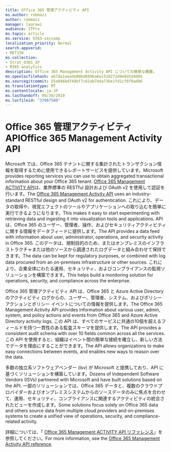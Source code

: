 ```yaml
---
title: Office 365 管理アクティビティ API
ms.author: robmazz
author: robmazz
manager: laurawi
audience: ITPro
ms.topic: article
ms.service: O365-seccomp
localization_priority: Normal
search.appverid:
- MET150
ms.collection:
- Strat_O365_IP
- M365-analytics
description: Office 365 Management Activity API についての簡単な概要。
ms.openlocfilehash: eb7da1aaade80bd689ba6ec518272d9e0d2d4d05
ms.sourcegitcommit: 55a046bdf49bf7c62ab74da73be1fd1cf6f0ad86
ms.translationtype: MT
ms.contentlocale: ja-JP
ms.lasthandoff: 09/20/2019
ms.locfileid: "37067580"
---
```

# <a name="office-365-management-activity-api"></a><span data-ttu-id="7ba3a-103">Office 365 管理アクティビティ API</span><span class="sxs-lookup"><span data-stu-id="7ba3a-103">Office 365 Management Activity API</span></span>

<span data-ttu-id="7ba3a-104">Microsoft では、Office 365 テナントに関する集計されたトランザクション情報を取得するために使用できるレポートサービスを提供しています。</span><span class="sxs-lookup"><span data-stu-id="7ba3a-104">Microsoft provides reporting services you can use to obtain aggregated transactional information about your Office 365 tenant.</span></span> <span data-ttu-id="7ba3a-105">[Office 365 Management ACTIVITY API](https://docs.microsoft.com/office/office-365-management-api/office-365-management-apis-overview)は、業界標準の RESTful 設計および OAuth v2 を使用して認証を行います。</span><span class="sxs-lookup"><span data-stu-id="7ba3a-105">The [Office 365 Management Activity API](https://docs.microsoft.com/office/office-365-management-api/office-365-management-apis-overview) uses an industry-standard RESTful design and OAuth v2 for authentication.</span></span> <span data-ttu-id="7ba3a-106">これにより、データの取得や、視覚エフェクトのツールやアプリケーションへの取り込むを簡単に実行できるようになります。</span><span class="sxs-lookup"><span data-stu-id="7ba3a-106">This makes it easy to start experimenting with retrieving data and ingesting it into visualization tools and applications.</span></span> <span data-ttu-id="7ba3a-107">API は、Office 365 のユーザー、管理者、操作、およびセキュリティアクティビティに関する情報をデータフィードに提供します。</span><span class="sxs-lookup"><span data-stu-id="7ba3a-107">The API provides a data feed with information about user, administrator, operations, and security activity in Office 365.</span></span> <span data-ttu-id="7ba3a-108">このデータは、規制目的のため、またはオンプレミスのインフラストラクチャまたは他のソースから調達されたログデータと組み合わせて保持できます。</span><span class="sxs-lookup"><span data-stu-id="7ba3a-108">The data can be kept for regulatory purposes, or combined with log data procured from an on-premises infrastructure or other sources.</span></span> <span data-ttu-id="7ba3a-109">これにより、企業全体にわたる運用、セキュリティ、およびコンプライアンスの監視ソリューションを構築できます。</span><span class="sxs-lookup"><span data-stu-id="7ba3a-109">This helps build a monitoring solution for operations, security, and compliance across the enterprise.</span></span>

<span data-ttu-id="7ba3a-110">Office 365 管理アクティビティ API は、Office 365 と Azure Active Directory のアクティビティ ログからの、ユーザー、管理者、システム、およびポリシー アクションとポリシー イベントについての情報を提供します。</span><span class="sxs-lookup"><span data-stu-id="7ba3a-110">The Office 365 Management Activity API provides information about various user, admin, system, and policy actions and events from Office 365 and Azure Active Directory activity logs.</span></span> <span data-ttu-id="7ba3a-111">この API は、すべてのサービスに共通の10個を超えるフィールドを持つ一貫性のある監査スキーマを提供します。</span><span class="sxs-lookup"><span data-stu-id="7ba3a-111">The API provides a consistent audit schema with over 10 fields common across all the services.</span></span> <span data-ttu-id="7ba3a-112">この API を使用すると、組織はイベント間の簡単な接続を確立し、新しい方法でデータを理由にすることができます。</span><span class="sxs-lookup"><span data-stu-id="7ba3a-112">The API allows organizations to make easy connections between events, and enables new ways to reason over the data.</span></span>

<span data-ttu-id="7ba3a-113">多数の独立系ソフトウェアベンダー (Isv) が Microsoft と提携しており、API に基づくソリューションを構築しています。</span><span class="sxs-lookup"><span data-stu-id="7ba3a-113">Dozens of Independent Software Vendors (ISVs) partnered with Microsoft and have built solutions based on the API.</span></span> <span data-ttu-id="7ba3a-114">一部のソリューションでは、Office 365 データと、複数のクラウドプロバイダーおよびオンプレミスシステムからのソースデータのみに焦点を合わせて、運用、セキュリティ、コンプライアンスに関連するアクティビティの統合されたビューを作成します。</span><span class="sxs-lookup"><span data-stu-id="7ba3a-114">Some solutions focus solely on Office 365 data and others source data from multiple cloud providers and on-premises systems to create a unified view of operations, security, and compliance-related activity.</span></span> 

<span data-ttu-id="7ba3a-115">詳細については、「 [Office 365 Management ACTIVITY API リファレンス](https://docs.microsoft.com/office/office-365-management-api/office-365-management-activity-api-reference)」を参照してください。</span><span class="sxs-lookup"><span data-stu-id="7ba3a-115">For more information, see the [Office 365 Management Activity API reference](https://docs.microsoft.com/office/office-365-management-api/office-365-management-activity-api-reference).</span></span>
